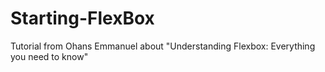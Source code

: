 # Starting-FlexBox
Tutorial from Ohans Emmanuel about "Understanding Flexbox: Everything you need to know"
